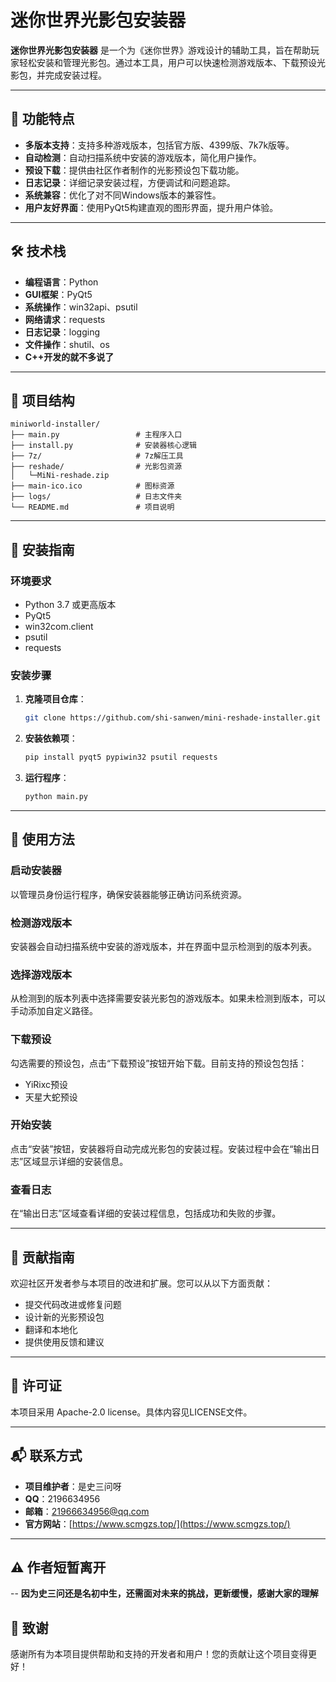 # 迷你世界光影包安装器

<!-- 项目简介 -->
**迷你世界光影包安装器** 是一个为《迷你世界》游戏设计的辅助工具，旨在帮助玩家轻松安装和管理光影包。通过本工具，用户可以快速检测游戏版本、下载预设光影包，并完成安装过程。

---

## 🌟 功能特点

- **多版本支持**：支持多种游戏版本，包括官方版、4399版、7k7k版等。
- **自动检测**：自动扫描系统中安装的游戏版本，简化用户操作。
- **预设下载**：提供由社区作者制作的光影预设包下载功能。
- **日志记录**：详细记录安装过程，方便调试和问题追踪。
- **系统兼容**：优化了对不同Windows版本的兼容性。
- **用户友好界面**：使用PyQt5构建直观的图形界面，提升用户体验。

---

## 🛠 技术栈

- **编程语言**：Python
- **GUI框架**：PyQt5
- **系统操作**：win32api、psutil
- **网络请求**：requests
- **日志记录**：logging
- **文件操作**：shutil、os
- **C++开发的就不多说了**
---

## 📂 项目结构

```
miniworld-installer/
├── main.py                 # 主程序入口
├── install.py              # 安装器核心逻辑
├── 7z/                     # 7z解压工具
├── reshade/                # 光影包资源
│   └─MiNi-reshade.zip
├── main-ico.ico            # 图标资源
├── logs/                   # 日志文件夹
└── README.md               # 项目说明
```

---

## 🧰 安装指南

### 环境要求

- Python 3.7 或更高版本
- PyQt5
- win32com.client
- psutil
- requests

### 安装步骤

1. **克隆项目仓库**：
   ```bash
   git clone https://github.com/shi-sanwen/mini-reshade-installer.git
   ```

2. **安装依赖项**：
   ```bash
   pip install pyqt5 pypiwin32 psutil requests
   ```

3. **运行程序**：
   ```bash
   python main.py
   ```

---

## 🎯 使用方法

### 启动安装器

以管理员身份运行程序，确保安装器能够正确访问系统资源。

### 检测游戏版本

安装器会自动扫描系统中安装的游戏版本，并在界面中显示检测到的版本列表。

### 选择游戏版本

从检测到的版本列表中选择需要安装光影包的游戏版本。如果未检测到版本，可以手动添加自定义路径。

### 下载预设

勾选需要的预设包，点击“下载预设”按钮开始下载。目前支持的预设包包括：

- YiRixc预设
- 天星大蛇预设

### 开始安装

点击“安装”按钮，安装器将自动完成光影包的安装过程。安装过程中会在“输出日志”区域显示详细的安装信息。

### 查看日志

在“输出日志”区域查看详细的安装过程信息，包括成功和失败的步骤。

---

## 🤝 贡献指南

欢迎社区开发者参与本项目的改进和扩展。您可以从以下方面贡献：

- 提交代码改进或修复问题
- 设计新的光影预设包
- 翻译和本地化
- 提供使用反馈和建议

---

## 📜 许可证

本项目采用 Apache-2.0 license。具体内容见LICENSE文件。

---

## 📬 联系方式

- **项目维护者**：是史三问呀
- **QQ**：2196634956
- **邮箱**：21966634956@qq.com  
- **官方网站**：[https://www.scmgzs.top/](https://www.scmgzs.top/)
---

## ⚠️ 作者短暂离开
-- **因为史三问还是名初中生，还需面对未来的挑战，更新缓慢，感谢大家的理解**

## 📝 致谢

感谢所有为本项目提供帮助和支持的开发者和用户！您的贡献让这个项目变得更好！
